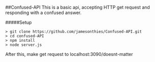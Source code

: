 ##Confused-API
This is a basic api, accepting HTTP get request and responding with a confused answer.

#####Setup
```
> git clone https://github.com/jamesonthies/Confused-API.git
> cd confused-API
> npm install
> node server.js
```
After this, make get request to localhost:3090/doesnt-matter
